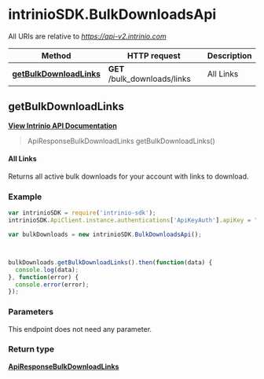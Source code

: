 # intrinioSDK.BulkDownloadsApi

All URIs are relative to *https://api-v2.intrinio.com*

Method | HTTP request | Description
------------- | ------------- | -------------
[**getBulkDownloadLinks**](BulkDownloadsApi.md#getBulkDownloadLinks) | **GET** /bulk_downloads/links | All Links



[//]: # (START_OPERATION)

[//]: # (CLASS:BulkDownloadsApi)

[//]: # (METHOD:getBulkDownloadLinks)

[//]: # (RETURN_TYPE:ApiResponseBulkDownloadLinks)

[//]: # (RETURN_TYPE_KIND:object)

[//]: # (RETURN_TYPE_DOC:ApiResponseBulkDownloadLinks.md)

[//]: # (OPERATION:getBulkDownloadLinks_v2)

[//]: # (ENDPOINT:/bulk_downloads/links)

[//]: # (DOCUMENT_LINK:BulkDownloadsApi.md#getBulkDownloadLinks)

<a name="getBulkDownloadLinks"></a>
## **getBulkDownloadLinks**

[**View Intrinio API Documentation**](https://docs.intrinio.com/documentation/javascript/getBulkDownloadLinks_v2)

[//]: # (START_OVERVIEW)

> ApiResponseBulkDownloadLinks getBulkDownloadLinks()

#### All Links


Returns all active bulk downloads for your account with links to download.

[//]: # (END_OVERVIEW)

### Example

[//]: # (START_CODE_EXAMPLE)

```javascript
var intrinioSDK = require('intrinio-sdk');
intrinioSDK.ApiClient.instance.authentications['ApiKeyAuth'].apiKey = "YOUR_API_KEY";

var bulkDownloads = new intrinioSDK.BulkDownloadsApi();



bulkDownloads.getBulkDownloadLinks().then(function(data) {
  console.log(data);
}, function(error) {
  console.error(error);
});
```

[//]: # (END_CODE_EXAMPLE)

### Parameters

[//]: # (START_PARAMETERS)

This endpoint does not need any parameter.
<br/>

[//]: # (END_PARAMETERS)

### Return type

[**ApiResponseBulkDownloadLinks**](ApiResponseBulkDownloadLinks.md)



[//]: # (END_OPERATION)

